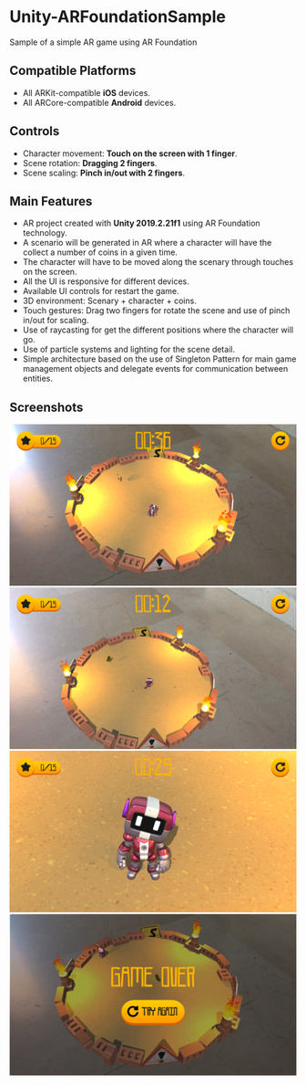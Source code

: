 # Unity-ARFoundationSample
Sample of a simple AR game using AR Foundation

## Compatible Platforms
- All ARKit-compatible **iOS** devices.
- All ARCore-compatible **Android** devices.

## Controls
- Character movement: **Touch on the screen with 1 finger**.
- Scene rotation: **Dragging 2 fingers**.
- Scene scaling: **Pinch in/out with 2 fingers**.

## Main Features
- AR project created with **Unity 2019.2.21f1** using AR Foundation technology.
- A scenario will be generated in AR where a character will have the collect a number of coins in a given time.
- The character will have to be moved along the scenary through touches on the screen.
- All the UI is responsive for different devices.
- Available UI controls for restart the game.
- 3D environment: Scenary + character + coins.
- Touch gestures: Drag two fingers for rotate the scene and use of pinch in/out for scaling.
- Use of raycasting for get the different positions where the character will go.
- Use of particle systems and lighting for the scene detail.
- Simple architecture based on the use of Singleton Pattern for main game management objects and delegate events for communication between entities.

## Screenshots

![Screenshot1](https://github.com/santiandrade/Unity-ARFoundationSample/blob/master/Screenshots/Scenary1.PNG?raw=true)
![Screenshot2](https://github.com/santiandrade/Unity-ARFoundationSample/blob/master/Screenshots/Scenary2.PNG?raw=true)
![Screenshot3](https://github.com/santiandrade/Unity-ARFoundationSample/blob/master/Screenshots/Character.PNG?raw=true)
![Screenshot4](https://github.com/santiandrade/Unity-ARFoundationSample/blob/master/Screenshots/RestartUI.PNG?raw=true)
